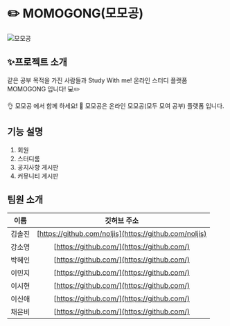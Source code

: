 # ✏️ MOMOGONG(모모공)
![모모공](https://user-images.githubusercontent.com/103248831/219248209-940b3903-d80e-4abc-80d6-44059b1ff76b.png)
##  ✨프로젝트 소개
같은 공부 목적을 가진 사람들과 Study With me!
온라인 스터디 플랫폼 MOMOGONG 입니다! 💻✏️

👌 모모공 에서 함께 하세요! 📝
모모공은 온라인 모모공(모두 모여 공부) 플랫폼 입니다.

## 기능 설명
1. 회원
2. 스터디룸
3. 공지사항 게시판
4. 커뮤니티 게시판

## 팀원 소개

|   이름   |                        깃허브 주소                         | 
| :------: | :--------------------------------------------------------: | 
|  김솔진  | [https://github.com/noljis](https://github.com/noljis)   | 
|  강소영  | [https://github.com/](https://github.com/)     | 
|  박혜인  | [https://github.com/](https://github.com/) |
|  이민지  | [https://github.com/](https://github.com/) |
|  이시현  | [https://github.com/](https://github.com/) |
|  이신애  | [https://github.com/](https://github.com/) |
|  채은비  | [https://github.com/](https://github.com/) |
